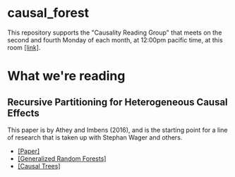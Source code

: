 # causal_forest 

This repository supports the "Causality Reading Group" that meets on the second and fourth Monday of each month, at 12:00pm pacific time, at this room [[link]](berkeley.zoom.us/my/dalex). 

# What we're reading 

## Recursive Partitioning for Heterogeneous Causal Effects 

This paper is by Athey and Imbens (2016), and is the starting point for a line of research that is taken up with Stephan Wager and others. 

- [[Paper]](./papers/athey_imbens_2016.pdf)
- [[Generalized Random Forests]](./code/grf.R)
- [[Causal Trees]](./code/causal_trees.Rmd)
